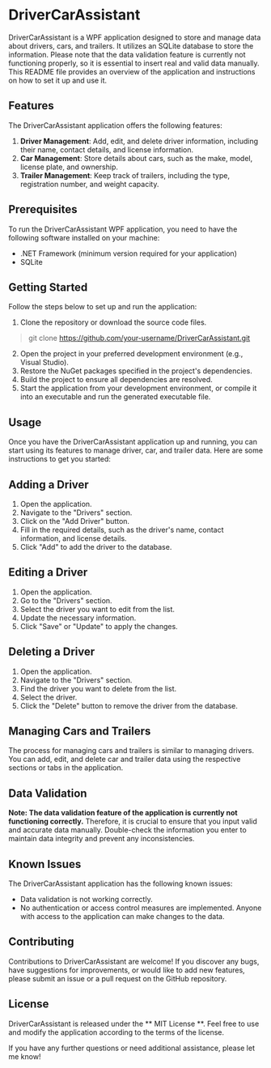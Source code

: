 # DriverCarAssistant
DriverCarAssistant is a WPF application designed to store and manage data about drivers, cars, and trailers. It utilizes an SQLite database to store the information. Please note that the data validation feature is currently not functioning properly, so it is essential to insert real and valid data manually. This README file provides an overview of the application and instructions on how to set it up and use it.

## Features
The DriverCarAssistant application offers the following features:

1. **Driver Management**: Add, edit, and delete driver information, including their name, contact details, and license information.
2. **Car Management**: Store details about cars, such as the make, model, license plate, and ownership.
3. **Trailer Management**: Keep track of trailers, including the type, registration number, and weight capacity.

## Prerequisites
To run the DriverCarAssistant WPF application, you need to have the following software installed on your machine:

- .NET Framework (minimum version required for your application)
- SQLite

## Getting Started
Follow the steps below to set up and run the application:

1. Clone the repository or download the source code files.
> git clone https://github.com/your-username/DriverCarAssistant.git
2. Open the project in your preferred development environment (e.g., Visual Studio).
3. Restore the NuGet packages specified in the project's dependencies.
4. Build the project to ensure all dependencies are resolved.
5. Start the application from your development environment, or compile it into an executable and run the generated executable file.

## Usage
Once you have the DriverCarAssistant application up and running, you can start using its features to manage driver, car, and trailer data. Here are some instructions to get you started:

## Adding a Driver
1. Open the application.
2. Navigate to the "Drivers" section.
3. Click on the "Add Driver" button.
4. Fill in the required details, such as the driver's name, contact information, and license details.
5. Click "Add" to add the driver to the database.
## Editing a Driver
1. Open the application.
2. Go to the "Drivers" section.
3. Select the driver you want to edit from the list.
4. Update the necessary information.
5. Click "Save" or "Update" to apply the changes.
## Deleting a Driver
1. Open the application.
2. Navigate to the "Drivers" section.
3. Find the driver you want to delete from the list.
4. Select the driver.
5. Click the "Delete" button to remove the driver from the database.
## Managing Cars and Trailers
The process for managing cars and trailers is similar to managing drivers. You can add, edit, and delete car and trailer data using the respective sections or tabs in the application.

## Data Validation
**Note: The data validation feature of the application is currently not functioning correctly.** Therefore, it is crucial to ensure that you input valid and accurate data manually. Double-check the information you enter to maintain data integrity and prevent any inconsistencies.

## Known Issues
The DriverCarAssistant application has the following known issues:

- Data validation is not working correctly.
- No authentication or access control measures are implemented. Anyone with access to the application can make changes to the data.
## Contributing
Contributions to DriverCarAssistant are welcome! If you discover any bugs, have suggestions for improvements, or would like to add new features, please submit an issue or a pull request on the GitHub repository.

## License
DriverCarAssistant is released under the ** MIT License **. Feel free to use and modify the application according to the terms of the license.

If you have any further questions or need additional assistance, please let me know!
